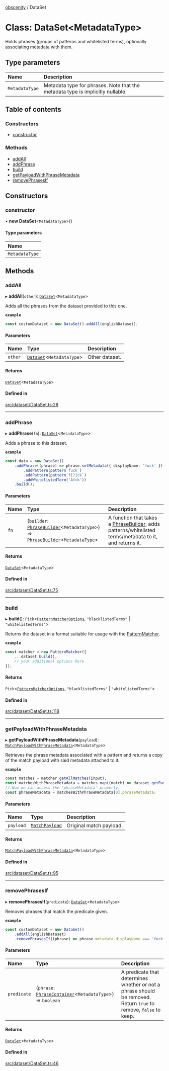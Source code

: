 [obscenity](../README.md) / DataSet

# Class: DataSet<MetadataType\>

Holds phrases (groups of patterns and whitelisted terms), optionally
associating metadata with them.

## Type parameters

| Name | Description |
| :------ | :------ |
| `MetadataType` | Metadata type for phrases. Note that the metadata type is implicitly nullable. |

## Table of contents

### Constructors

- [constructor](DataSet.md#constructor)

### Methods

- [addAll](DataSet.md#addall)
- [addPhrase](DataSet.md#addphrase)
- [build](DataSet.md#build)
- [getPayloadWithPhraseMetadata](DataSet.md#getpayloadwithphrasemetadata)
- [removePhrasesIf](DataSet.md#removephrasesif)

## Constructors

### constructor

• **new DataSet**<`MetadataType`\>()

#### Type parameters

| Name |
| :------ |
| `MetadataType` |

## Methods

### addAll

▸ **addAll**(`other`): [`DataSet`](DataSet.md)<`MetadataType`\>

Adds all the phrases from the dataset provided to this one.

**`example`**
```typescript
const customDataset = new DataSet().addAll(englishDataset);
```

#### Parameters

| Name | Type | Description |
| :------ | :------ | :------ |
| `other` | [`DataSet`](DataSet.md)<`MetadataType`\> | Other dataset. |

#### Returns

[`DataSet`](DataSet.md)<`MetadataType`\>

#### Defined in

[src/dataset/DataSet.ts:28](https://github.com/jo3-l/obscenity/blob/3d763ca/src/dataset/DataSet.ts#L28)

___

### addPhrase

▸ **addPhrase**(`fn`): [`DataSet`](DataSet.md)<`MetadataType`\>

Adds a phrase to this dataset.

**`example`**
```typescript
const data = new DataSet()
	.addPhrase((phrase) => phrase.setMetadata({ displayName: 'fuck' })
		.addPattern(pattern`fuck`)
		.addPattern(pattern`f[?]ck`)
		.addWhitelistedTerm('Afck'))
	.build();
```

#### Parameters

| Name | Type | Description |
| :------ | :------ | :------ |
| `fn` | (`builder`: [`PhraseBuilder`](PhraseBuilder.md)<`MetadataType`\>) => [`PhraseBuilder`](PhraseBuilder.md)<`MetadataType`\> | A function that takes a [PhraseBuilder](PhraseBuilder.md), adds patterns/whitelisted terms/metadata to it, and returns it. |

#### Returns

[`DataSet`](DataSet.md)<`MetadataType`\>

#### Defined in

[src/dataset/DataSet.ts:75](https://github.com/jo3-l/obscenity/blob/3d763ca/src/dataset/DataSet.ts#L75)

___

### build

▸ **build**(): `Pick`<[`PatternMatcherOptions`](../interfaces/PatternMatcherOptions.md), ``"blacklistedTerms"`` \| ``"whitelistedTerms"``\>

Returns the dataset in a format suitable for usage with the [PatternMatcher](PatternMatcher.md).

**`example`**
```typescript
const matcher = new PatternMatcher({
	...dataset.build(),
	// your additional options here
});
```

#### Returns

`Pick`<[`PatternMatcherOptions`](../interfaces/PatternMatcherOptions.md), ``"blacklistedTerms"`` \| ``"whitelistedTerms"``\>

#### Defined in

[src/dataset/DataSet.ts:118](https://github.com/jo3-l/obscenity/blob/3d763ca/src/dataset/DataSet.ts#L118)

___

### getPayloadWithPhraseMetadata

▸ **getPayloadWithPhraseMetadata**(`payload`): [`MatchPayloadWithPhraseMetadata`](../interfaces/MatchPayloadWithPhraseMetadata.md)<`MetadataType`\>

Retrieves the phrase metadata associated with a pattern and returns a
copy of the match payload with said metadata attached to it.

**`example`**
```typescript
const matches = matcher.getAllMatches(input);
const matchesWithPhraseMetadata = matches.map((match) => dataset.getPayloadWithPhraseMetadata(match));
// Now we can access the 'phraseMetadata' property:
const phraseMetadata = matchesWithPhraseMetadata[0].phraseMetadata;
```

#### Parameters

| Name | Type | Description |
| :------ | :------ | :------ |
| `payload` | [`MatchPayload`](../interfaces/MatchPayload.md) | Original match payload. |

#### Returns

[`MatchPayloadWithPhraseMetadata`](../interfaces/MatchPayloadWithPhraseMetadata.md)<`MetadataType`\>

#### Defined in

[src/dataset/DataSet.ts:95](https://github.com/jo3-l/obscenity/blob/3d763ca/src/dataset/DataSet.ts#L95)

___

### removePhrasesIf

▸ **removePhrasesIf**(`predicate`): [`DataSet`](DataSet.md)<`MetadataType`\>

Removes phrases that match the predicate given.

**`example`**
```typescript
const customDataset = new DataSet()
	.addAll(englishDataset)
	.removePhrasesIf((phrase) => phrase.metadata.displayName === 'fuck');
```

#### Parameters

| Name | Type | Description |
| :------ | :------ | :------ |
| `predicate` | (`phrase`: [`PhraseContainer`](../interfaces/PhraseContainer.md)<`MetadataType`\>) => `boolean` | A predicate that determines whether or not a phrase should be removed. Return `true` to remove, `false` to keep. |

#### Returns

[`DataSet`](DataSet.md)<`MetadataType`\>

#### Defined in

[src/dataset/DataSet.ts:46](https://github.com/jo3-l/obscenity/blob/3d763ca/src/dataset/DataSet.ts#L46)
